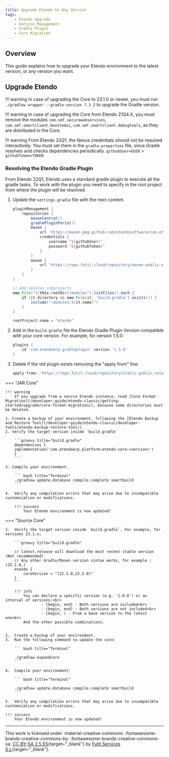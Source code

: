 ```yaml
---
title: Upgrade Etendo to Any Version
tags:
    - Etendo Upgrade
    - Version Management
    - Gradle Plugin
    - Core Migration
---
```


## Overview

This guide explains how to upgrade your Etendo environment to the latest version, or any version you want.

## Upgrade Etendo

!!! warning
    In case of upgrading the Core to 23.1.0 or newer, you must run `./gradlew wrapper --gradle-version 7.3.2` to upgrade the Gradle version.

!!! warning
    In case of upgrading the Core from Etendo 21Q4.X, you must remove the modules `com.smf.securewebservices`, `com.smf.smartclient.boostedui`, `com.smf.smartclient.debugtools`, as they are distributed in the Core.

!!! warning
    From Etendo 22Q1, the Nexus credentials should not be required interactively. You must set them in the `gradle.properties` file, since Gradle resolves and checks dependencies periodically.
    `githubUser=USER` > `githubToken=TOKEN`

### Resolving the Etendo Gradle Plugin

From Etendo 22Q1, Etendo uses a standard gradle plugin to execute all the gradle tasks.
To work with the plugin you need to specify in the root project from where the plugin will be resolved.

1. Update the `settings.gradle` file with the next content.

    ```groovy title="settings.gradle"
    pluginManagement {
        repositories {
            mavenCentral()
            gradlePluginPortal()
            maven {
                url 'https://maven.pkg.github.com/etendosoftware/com.etendoerp.gradleplugin'
                credentials {
                    username "${githubUser}"
                    password "${githubToken}"
                }
            }
            maven {
                url 'https://repo.futit.cloud/repository/maven-public-snapshots'
            }
        }
    }

    // Add modules subprojects
    new File("${this.rootDir}/modules").listFiles().each {
        if (it.directory && new File(it, 'build.gradle').exists()) {
            include(":modules:${it.name}")
        }
    }

    rootProject.name = "etendo"
    ```

2. Add in the `build.gradle` file the Etendo Gradle Plugin Version compatible with your core version. For example, for version 1.5.0:

    ```groovy title="build.gradle"
    plugins {
        id 'com.etendoerp.gradleplugin' version '1.5.0'
    }
    ```

3.  Delete if the old plugin exists removing the "apply from" line:

    ``` bash title="Terminal"
    apply from: 'https://repo.futit.cloud/repository/static-public-releases/com/etendo/etendo/latest/etendo-latest.gradle'

    ```

=== "JAR Core"

    !!! warning
        If you upgrade from a source Etendo instance, read [Core Format Migration](/developer-guide/etendo-classic/getting-started/upgrade/core-format-migration/), because some directories must be deleted.

    1. Create a backup of your environment, following the [Etendo Backup and Restore Tool](/developer-guide/etendo-classic/developer-tools/etendo-backup-restore-tool/).
    2. Verify the target version inside `build.gradle`

        ```groovy title="build.gradle"
        dependencies {
        implementation('com.etendoerp.platform:etendo-core:<version>')
        }
        ```

    3. Compile your environment:

        ``` bash title="Terminal"
        ./gradlew update.database compile.complete smartbuild
        ```

    4.  Verify any compilation errors that may arise due to incompatible customization or modifications.

        !!! success
            Your Etendo environment is now updated!

=== "Source Core"

    1.  Verify the target version inside `build.gradle`. For example, for versions 23.1.x;

        ```groovy title="build.gradle"

        // latest.release will download the most recent stable version (Not recommended)
        // Any other Gradle/Maven version sintax works, for example : [22.1.0,)
        etendo {
            coreVersion = "[22.1.0,23.2.0)"
        }
        ```

        !!! info
            You can declare a specific version (e.g. '1.0.0') or an interval of versions:<br>
                    - [begin, end] - Both versions are included<br>
                    - (begin, end) - Both versions are not included<br>
                    - [begin, ) - From a base version to the latest one<br>
            And the other possible combinations.


    2.  Create a backup of your environment.
    3.  Run the following command to update the core:

        ``` bash title="Terminal"

        ./gradlew expandCore
        ```

    4.  Compile your environment:

        ``` bash title="Terminal"

        ./gradlew update.database compile.complete smartbuild
        ```

    5.  Verify any compilation errors that may arise due to incompatible customization or modifications.

    !!! success
        Your Etendo environment is now updated!

---
This work is licensed under :material-creative-commons: :fontawesome-brands-creative-commons-by: :fontawesome-brands-creative-commons-sa: [ CC BY-SA 2.5 ES](https://creativecommons.org/licenses/by-sa/2.5/es/){target="_blank"} by [Futit Services S.L](https://etendo.software){target="_blank"}.
